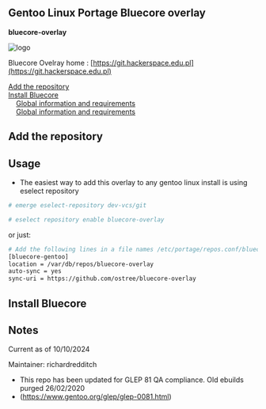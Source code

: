 ## Gentoo Linux Portage Bluecore overlay
**bluecore-overlay**

![logo](https://github.com/user-attachments/assets/56203aea-0c21-40ae-8a6b-18e5bcd4c6ed)


Bluecore Ovelray home : [https://git.hackerspace.edu.pl](https://git.hackerspace.edu.pl)

[Add the repository](#add-the-repository)\
[Install Bluecore](#install-bluecore)\
&nbsp;&nbsp;&nbsp;&nbsp;[Global information and requirements](#global-information-and-requitements)\
&nbsp;&nbsp;&nbsp;&nbsp;[Global information and requirements](#global-information-and-requitements)

## Add the repository

Usage
-----

* The easiest way to add this overlay to any gentoo linux install is using eselect repository

```bash
# emerge eselect-repository dev-vcs/git
```
```bash
# eselect repository enable bluecore-overlay
```
or just:

```bash
# Add the following lines in a file names /etc/portage/repos.conf/bluecore-overlay.conf
[bluecore-gentoo]
location = /var/db/repos/bluecore-overlay
auto-sync = yes
sync-uri = https://github.com/ostree/bluecore-overlay
```

## Install Bluecore


Notes
-----

Current as of 10/10/2024

Maintainer: richardredditch


* This repo has been updated for GLEP 81 QA compliance. Old ebuilds purged 26/02/2020
* (https://www.gentoo.org/glep/glep-0081.html)
